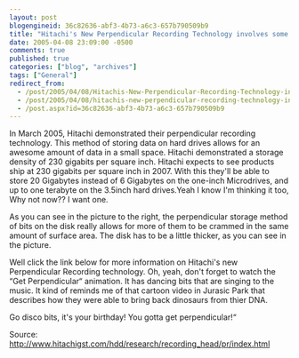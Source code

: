 ```yaml
---
layout: post
blogengineid: 36c82636-abf3-4b73-a6c3-657b790509b9
title: "Hitachi's New Perpendicular Recording Technology involves some bits that dance to the music"
date: 2005-04-08 23:09:00 -0500
comments: true
published: true
categories: ["blog", "archives"]
tags: ["General"]
redirect_from: 
  - /post/2005/04/08/Hitachis-New-Perpendicular-Recording-Technology-involves-some-bits-that-dance-to-the-music
  - /post/2005/04/08/hitachis-new-perpendicular-recording-technology-involves-some-bits-that-dance-to-the-music
  - /post.aspx?id=36c82636-abf3-4b73-a6c3-657b790509b9
---
```

<!-- more -->

In March 2005, Hitachi demonstrated their perpendicular recording technology. This method of storing data on hard drives allows for an awesome amount of data in a small space. Hitachi demonstrated a storage density of 230 gigabits per square inch. Hitachi expects to see products ship at 230 gigabits per square inch in 2007. With this they'll be able to store 20 Gigabytes instead of 6 Gigabytes on the one-inch Microdrives, and up to one terabyte on the 3.5inch hard drives.Yeah I know I'm thinking it too, Why not now?? I want one.

As you can see in the picture to the right, the perpendicular storage method of bits on the disk really allows for more of them to be crammed in the same amount of surface area. The disk has to be a little thicker, as you can see in the picture.

Well click the link below for more information on Hitachi's new Perpendicular Recording technology. Oh, yeah, don't forget to watch the &ldquo;Get Perpendicular&ldquo; animation. It has dancing bits that are singing to the music. It kind of reminds me of that cartoon video in Jurasic Park that describes how they were able to bring back dinosaurs from thier DNA.

Go disco bits, it's your birthday! You gotta get perpendicular!&ldquo;

Source: <a href="http://www.hitachigst.com/hdd/research/recording_head/pr/index.html">http://www.hitachigst.com/hdd/research/recording_head/pr/index.html</a>

